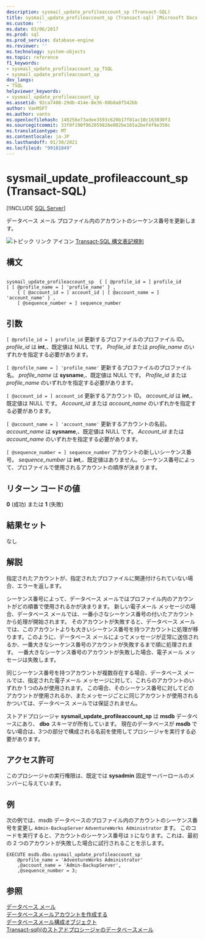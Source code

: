 ```yaml
---
description: sysmail_update_profileaccount_sp (Transact-SQL)
title: sysmail_update_profileaccount_sp (Transact-sql) |Microsoft Docs
ms.custom: ''
ms.date: 03/06/2017
ms.prod: sql
ms.prod_service: database-engine
ms.reviewer: ''
ms.technology: system-objects
ms.topic: reference
f1_keywords:
- sysmail_update_profileaccount_sp_TSQL
- sysmail_update_profileaccount_sp
dev_langs:
- TSQL
helpviewer_keywords:
- sysmail_update_profileaccount_sp
ms.assetid: 92ca7488-29db-414e-8e36-08b0a8f542bb
author: VanMSFT
ms.author: vanto
ms.openlocfilehash: 140256e73adee3593c620b17f81ac10c163030f3
ms.sourcegitcommit: 33f0f190f962059826e002be165a2bef4f9e350c
ms.translationtype: MT
ms.contentlocale: ja-JP
ms.lasthandoff: 01/30/2021
ms.locfileid: "99181849"
---
```

# <a name="sysmail_update_profileaccount_sp-transact-sql"></a>sysmail_update_profileaccount_sp (Transact-SQL)
[!INCLUDE [SQL Server](../../includes/applies-to-version/sqlserver.md)]

  データベース メール プロファイル内のアカウントのシーケンス番号を更新します。  
  
 ![トピック リンク アイコン](../../database-engine/configure-windows/media/topic-link.gif "トピック リンク アイコン") [Transact-SQL 構文表記規則](../../t-sql/language-elements/transact-sql-syntax-conventions-transact-sql.md)  
  
## <a name="syntax"></a>構文  
  
```  
  
sysmail_update_profileaccount_sp  { [ @profile_id = ] profile_id   
| [ @profile_name = ] 'profile_name' } ,  
    { [ @account_id = ] account_id | [ @account_name = ] 'account_name' } ,  
    [ @sequence_number = ] sequence_number  
```  
  
## <a name="arguments"></a>引数  
`[ @profile_id = ] profile_id` 更新するプロファイルのプロファイル ID。 *profile_id* は **int**,、既定値は NULL です。 *Profile_id* または *profile_name* のいずれかを指定する必要があります。  
  
`[ @profile_name = ] 'profile_name'` 更新するプロファイルのプロファイル名。 *profile_name* は **sysname**,、既定値は NULL です。 *Profile_id* または *profile_name* のいずれかを指定する必要があります。  
  
`[ @account_id = ] account_id` 更新するアカウント ID。 *account_id* は **int**,、既定値は NULL です。 *Account_id* または *account_name* のいずれかを指定する必要があります。  
  
`[ @account_name = ] 'account_name'` 更新するアカウントの名前。 *account_name* は **sysname**,、既定値は NULL です。 *Account_id* または *account_name* のいずれかを指定する必要があります。  
  
`[ @sequence_number = ] sequence_number` アカウントの新しいシーケンス番号。 *sequence_number* は **int**,、既定値はありません。 シーケンス番号によって、プロファイルで使用されるアカウントの順序が決まります。  
  
## <a name="return-code-values"></a>リターン コードの値  
 **0** (成功) または **1** (失敗)  
  
## <a name="result-sets"></a>結果セット  
 なし  
  
## <a name="remarks"></a>解説  
 指定されたアカウントが、指定されたプロファイルに関連付けられていない場合、エラーを返します。  
  
 シーケンス番号によって、データベース メールではプロファイル内のアカウントがどの順番で使用されるかが決まります。 新しい電子メール メッセージの場合、データベース メールでは、一番小さなシーケンス番号の付いたアカウントから処理が開始されます。 そのアカウントが失敗すると、データベース メールでは、このアカウントよりも大きいシーケンス番号を持つアカウントに処理が移ります。このように、データベース メールによってメッセージが正常に送信されるか、一番大きなシーケンス番号のアカウントが失敗するまで順に処理されます。 一番大きなシーケンス番号のアカウントが失敗した場合、電子メール メッセージは失敗します。  
  
 同じシーケンス番号を持つアカウントが複数存在する場合、データベース メールでは、指定された電子メール メッセージに対して、これらのアカウントのいずれか 1 つのみが使用されます。 この場合、そのシーケンス番号に対してどのアカウントが使用されるか、またメッセージごとに同じアカウントが使用されるかついては、データベース メールでは保証されません。  
  
 ストアドプロシージャ **sysmail_update_profileaccount_sp** は **msdb** データベースにあり、 **dbo** スキーマが所有しています。 現在のデータベースが **msdb** でない場合は、3つの部分で構成される名前を使用してプロシージャを実行する必要があります。  
  
## <a name="permissions"></a>アクセス許可  
 このプロシージャの実行権限は、既定では **sysadmin** 固定サーバーロールのメンバーに与えています。  
  
## <a name="examples"></a>例  
 次の例では、msdb データベースのプロファイル内のアカウントのシーケンス番号を変更し `Admin-BackupServer` `AdventureWorks Administrator` ます。  このコードを実行すると、アカウントのシーケンス番号は `3` になります。これは、最初の 2 つのアカウントが失敗した場合に試行されることを示します。  
  
```  
EXECUTE msdb.dbo.sysmail_update_profileaccount_sp  
    @profile_name = 'AdventureWorks Administrator'  
    ,@account_name = 'Admin-BackupServer',  
    ,@sequence_number = 3;  
```  
  
## <a name="see-also"></a>参照  
 [データベース メール](../../relational-databases/database-mail/database-mail.md)   
 [データベースメールアカウントを作成する](../../relational-databases/database-mail/create-a-database-mail-account.md)   
 [データベースメール構成オブジェクト](../../relational-databases/database-mail/database-mail-configuration-objects.md)   
 [Transact-sql&#41;&#40;のストアドプロシージャのデータベースメール ](../../relational-databases/system-stored-procedures/database-mail-stored-procedures-transact-sql.md)  
  
  
